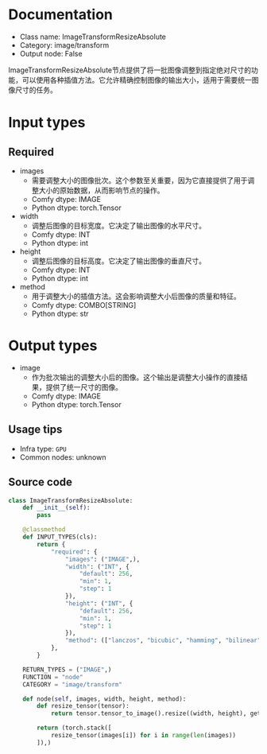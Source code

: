 
# Documentation
- Class name: ImageTransformResizeAbsolute
- Category: image/transform
- Output node: False

ImageTransformResizeAbsolute节点提供了将一批图像调整到指定绝对尺寸的功能，可以使用各种插值方法。它允许精确控制图像的输出大小，适用于需要统一图像尺寸的任务。

# Input types
## Required
- images
    - 需要调整大小的图像批次。这个参数至关重要，因为它直接提供了用于调整大小的原始数据，从而影响节点的操作。
    - Comfy dtype: IMAGE
    - Python dtype: torch.Tensor
- width
    - 调整后图像的目标宽度。它决定了输出图像的水平尺寸。
    - Comfy dtype: INT
    - Python dtype: int
- height
    - 调整后图像的目标高度。它决定了输出图像的垂直尺寸。
    - Comfy dtype: INT
    - Python dtype: int
- method
    - 用于调整大小的插值方法。这会影响调整大小后图像的质量和特征。
    - Comfy dtype: COMBO[STRING]
    - Python dtype: str

# Output types
- image
    - 作为批次输出的调整大小后的图像。这个输出是调整大小操作的直接结果，提供了统一尺寸的图像。
    - Comfy dtype: IMAGE
    - Python dtype: torch.Tensor


## Usage tips
- Infra type: `GPU`
- Common nodes: unknown


## Source code
```python
class ImageTransformResizeAbsolute:
    def __init__(self):
        pass

    @classmethod
    def INPUT_TYPES(cls):
        return {
            "required": {
                "images": ("IMAGE",),
                "width": ("INT", {
                    "default": 256,
                    "min": 1,
                    "step": 1
                }),
                "height": ("INT", {
                    "default": 256,
                    "min": 1,
                    "step": 1
                }),
                "method": (["lanczos", "bicubic", "hamming", "bilinear", "box", "nearest"],),
            },
        }

    RETURN_TYPES = ("IMAGE",)
    FUNCTION = "node"
    CATEGORY = "image/transform"

    def node(self, images, width, height, method):
        def resize_tensor(tensor):
            return tensor.tensor_to_image().resize((width, height), get_sampler_by_name(method)).image_to_tensor()

        return (torch.stack([
            resize_tensor(images[i]) for i in range(len(images))
        ]),)

```
